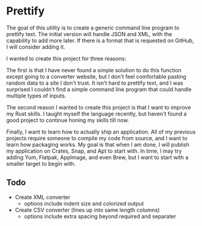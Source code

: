 Prettify
========

The goal of this utility is to create a generic command line program to prettify text.
The initial version will handle JSON and XML, with the capability to add more later.
If there is a format that is requested on GitHub, I will consider adding it.

I wanted to create this project for three reasons:

The first is that I have never found a simple solution to do this function except going to a converter website, but I don't feel comfortable pasting random data to a site I don't trust.
It isn't hard to prettify text, and I was surprised I couldn't find a simple command line program that could handle multiple types of inputs.

The second reason I wanted to create this project is that I want to improve my Rust skills.
I taught myself the language recently, but haven't found a good project to continue honing my skills till now.

Finally, I want to learn how to actually ship an application.
All of my previous projects require someone to compile my code from source, and I want to learn how packaging works.
My goal is that when I am done, I will publish my application on Crates, Snap, and Apt to start with.
In time, I may try adding Yum, Flatpak, AppImage, and even Brew, but I want to start with a smaller target to begin with.

Todo
----

 * Create XML converter
   * options include indent size and colorized output
 * Create CSV converter (lines up into same length columns)
   * options include extra spacing beyond required and separater